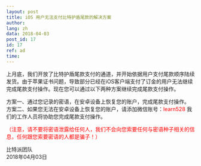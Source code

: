 ```yaml
---
layout: post
title: iOS 用户无法支付比特护盾尾款的解决方案
author: 
lang: zh
data: 2018-04-03
post_id: 17
id: 17
ref: ad
time: 
---
```



上月底，我们开放了比特护盾尾款支付的通道，并开始依据用户支付尾款顺序陆续发货。由于苹果证书问题，导致部分已经在iOS客户端支付了订金的用户无法继续完成尾款支付操作。现在您可以通过以下两种方案继续完成尾款支付操作。


方案一、通过您记录的密语，在安卓设备上恢复您的账户，完成尾款支付操作。<br/>
方案二、如果您无法在安卓设备上恢复您的账户，请添加微信账号：<span style="color:red">learn528</span> 我们的工作人员将协助您完成尾款支付操作。<br/>


<span style="color:red">（注意，请不要将密语泄露给任何人，我们不会向您索要任何与密语种子相关的信息，任何跟您索要密语的人都是骗子！）</span>


比特派团队<br/>
2018年04月03日